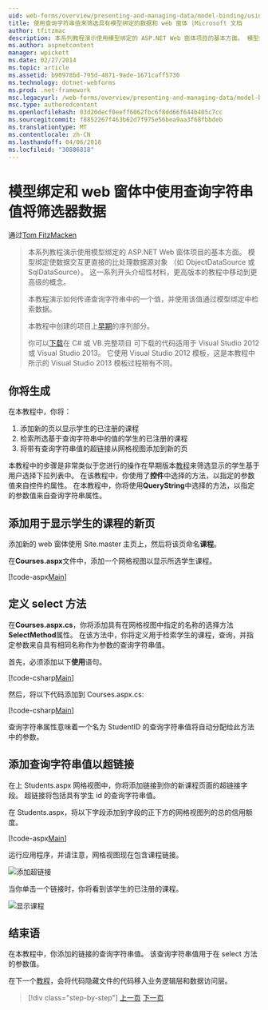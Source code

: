 ```yaml
---
uid: web-forms/overview/presenting-and-managing-data/model-binding/using-query-string-values-to-retrieve-data
title: 使用查询字符串值来筛选具有模型绑定的数据和 web 窗体 |Microsoft 文档
author: tfitzmac
description: 本系列教程演示使用模型绑定的 ASP.NET Web 窗体项目的基本方面。 模型绑定使数据交互详细直接-...
ms.author: aspnetcontent
manager: wpickett
ms.date: 02/27/2014
ms.topic: article
ms.assetid: b90978bd-795d-4871-9ade-1671caff5730
ms.technology: dotnet-webforms
ms.prod: .net-framework
msc.legacyurl: /web-forms/overview/presenting-and-managing-data/model-binding/using-query-string-values-to-retrieve-data
msc.type: authoredcontent
ms.openlocfilehash: 03d20decf0eeff6062fbc6f8dd66f644b405c7cc
ms.sourcegitcommit: f8852267f463b62d7f975e56bea9aa3f68fbbdeb
ms.translationtype: MT
ms.contentlocale: zh-CN
ms.lasthandoff: 04/06/2018
ms.locfileid: "30886818"
---
```

<a name="using-query-string-values-to-filter-data-with-model-binding-and-web-forms"></a>模型绑定和 web 窗体中使用查询字符串值将筛选器数据
====================
通过[Tom FitzMacken](https://github.com/tfitzmac)

> 本系列教程演示使用模型绑定的 ASP.NET Web 窗体项目的基本方面。 模型绑定使数据交互更直接的比处理数据源对象 （如 ObjectDataSource 或 SqlDataSource）。 这一系列开头介绍性材料，更高版本的教程中移动到更高级的概念。
> 
> 本教程演示如何传递查询字符串中的一个值，并使用该值通过模型绑定中检索数据。
> 
> 本教程中创建的项目上[早期](retrieving-data.md)的序列部分。
> 
> 你可以[下载](https://go.microsoft.com/fwlink/?LinkId=286116)在 C# 或 VB.完整项目 可下载的代码适用于 Visual Studio 2012 或 Visual Studio 2013。 它使用 Visual Studio 2012 模板，这是本教程中所示的 Visual Studio 2013 模板过程稍有不同。


## <a name="what-youll-build"></a>你将生成

在本教程中，你将：

1. 添加新的页以显示学生的已注册的课程
2. 检索所选基于查询字符串中的值的学生的已注册的课程
3. 将带有查询字符串值的超链接从网格视图添加到新的页

本教程中的步骤是非常类似于您进行的操作在早期版本[教程](sorting-paging-and-filtering-data.md)来筛选显示的学生基于用户选择下拉列表中。 在该教程中，你使用了**控件**中选择的方法，以指定的参数值来自控件的属性。 在本教程中，你将使用**QueryString**中选择的方法，以指定的参数值来自查询字符串属性。

## <a name="add-new-page-for-displaying-a-students-courses"></a>添加用于显示学生的课程的新页

添加新的 web 窗体使用 Site.master 主页上，然后将该页命名**课程**。

在**Courses.aspx**文件中，添加一个网格视图以显示所选学生课程。

[!code-aspx[Main](using-query-string-values-to-retrieve-data/samples/sample1.aspx)]

## <a name="define-the-select-method"></a>定义 select 方法

在**Courses.aspx.cs**，你将添加具有在网格视图中指定的名称的选择方法**SelectMethod**属性。 在该方法中，你将定义用于检索学生的课程，查询，并指定参数来自具有相同名称作为参数的查询字符串值。

首先，必须添加以下**使用**语句。

[!code-csharp[Main](using-query-string-values-to-retrieve-data/samples/sample2.cs)]

然后，将以下代码添加到 Courses.aspx.cs:

[!code-csharp[Main](using-query-string-values-to-retrieve-data/samples/sample3.cs)]

查询字符串属性意味着一个名为 StudentID 的查询字符串值将自动分配给此方法中的参数。

## <a name="add-hyperlink-with-query-string-value"></a>添加查询字符串值以超链接

在上 Students.aspx 网格视图中，你将添加链接到你的新课程页面的超链接字段。 超链接将包括具有学生 id 的查询字符串值。

在 Students.aspx，将以下字段添加到字段的正下方的网格视图列的总的信用额度。

[!code-aspx[Main](using-query-string-values-to-retrieve-data/samples/sample4.aspx?highlight=7-8)]

运行应用程序，并请注意，网格视图现在包含课程链接。

![添加超链接](using-query-string-values-to-retrieve-data/_static/image1.png)

当你单击一个链接时，你将看到该学生的已注册的课程。

![显示课程](using-query-string-values-to-retrieve-data/_static/image2.png)

## <a name="conclusion"></a>结束语

在本教程中，你添加的链接的查询字符串值。 该查询字符串值用于在 select 方法的参数值。

在下一个[教程](adding-business-logic-layer.md)，会将代码隐藏文件的代码移入业务逻辑层和数据访问层。

> [!div class="step-by-step"]
> [上一页](integrating-jquery-ui.md)
> [下一页](adding-business-logic-layer.md)
